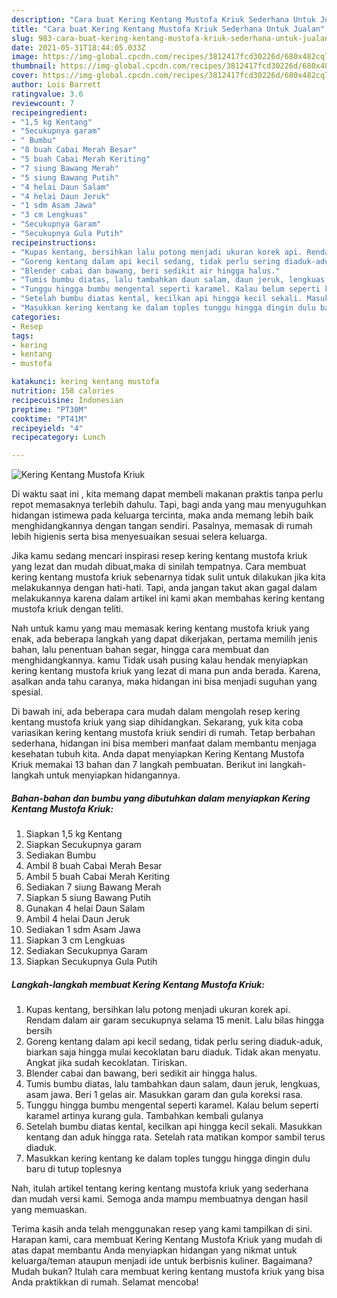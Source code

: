 ```yaml
---
description: "Cara buat Kering Kentang Mustofa Kriuk Sederhana Untuk Jualan"
title: "Cara buat Kering Kentang Mustofa Kriuk Sederhana Untuk Jualan"
slug: 983-cara-buat-kering-kentang-mustofa-kriuk-sederhana-untuk-jualan
date: 2021-05-31T18:44:05.033Z
image: https://img-global.cpcdn.com/recipes/3812417fcd30226d/680x482cq70/kering-kentang-mustofa-kriuk-foto-resep-utama.jpg
thumbnail: https://img-global.cpcdn.com/recipes/3812417fcd30226d/680x482cq70/kering-kentang-mustofa-kriuk-foto-resep-utama.jpg
cover: https://img-global.cpcdn.com/recipes/3812417fcd30226d/680x482cq70/kering-kentang-mustofa-kriuk-foto-resep-utama.jpg
author: Lois Barrett
ratingvalue: 3.6
reviewcount: 7
recipeingredient:
- "1,5 kg Kentang"
- "Secukupnya garam"
- " Bumbu"
- "8 buah Cabai Merah Besar"
- "5 buah Cabai Merah Keriting"
- "7 siung Bawang Merah"
- "5 siung Bawang Putih"
- "4 helai Daun Salam"
- "4 helai Daun Jeruk"
- "1 sdm Asam Jawa"
- "3 cm Lengkuas"
- "Secukupnya Garam"
- "Secukupnya Gula Putih"
recipeinstructions:
- "Kupas kentang, bersihkan lalu potong menjadi ukuran korek api. Rendam dalam air garam secukupnya selama 15 menit. Lalu bilas hingga bersih"
- "Goreng kentang dalam api kecil sedang, tidak perlu sering diaduk-aduk, biarkan saja hingga mulai kecoklatan baru diaduk. Tidak akan menyatu. Angkat jika sudah kecoklatan. Tiriskan."
- "Blender cabai dan bawang, beri sedikit air hingga halus."
- "Tumis bumbu diatas, lalu tambahkan daun salam, daun jeruk, lengkuas, asam jawa. Beri 1 gelas air. Masukkan garam dan gula koreksi rasa."
- "Tunggu hingga bumbu mengental seperti karamel. Kalau belum seperti karamel artinya kurang gula. Tambahkan kembali gulanya"
- "Setelah bumbu diatas kental, kecilkan api hingga kecil sekali. Masukkan kentang dan aduk hingga rata. Setelah rata matikan kompor sambil terus diaduk."
- "Masukkan kering kentang ke dalam toples tunggu hingga dingin dulu baru di tutup toplesnya"
categories:
- Resep
tags:
- kering
- kentang
- mustofa

katakunci: kering kentang mustofa 
nutrition: 158 calories
recipecuisine: Indonesian
preptime: "PT30M"
cooktime: "PT41M"
recipeyield: "4"
recipecategory: Lunch

---
```



![Kering Kentang Mustofa Kriuk](https://img-global.cpcdn.com/recipes/3812417fcd30226d/680x482cq70/kering-kentang-mustofa-kriuk-foto-resep-utama.jpg)

Di waktu  saat ini , kita memang dapat membeli makanan praktis tanpa perlu repot memasaknya terlebih dahulu. Tapi, bagi anda yang mau menyuguhkan hidangan istimewa pada keluarga tercinta, maka anda memang lebih baik menghidangkannya dengan tangan sendiri. Pasalnya, memasak di rumah lebih higienis serta bisa menyesuaikan sesuai selera keluarga.

Jika kamu sedang mencari inspirasi resep kering kentang mustofa kriuk yang lezat dan mudah dibuat,maka di sinilah tempatnya. Cara membuat kering kentang mustofa kriuk  sebenarnya tidak sulit untuk dilakukan jika kita melakukannya dengan hati-hati. Tapi, anda jangan takut akan gagal dalam melakukannya 
karena dalam artikel ini kami akan membahas kering kentang mustofa kriuk dengan teliti.  



Nah untuk kamu yang mau memasak kering kentang mustofa kriuk yang enak, ada beberapa langkah yang dapat dikerjakan, pertama memilih jenis bahan, lalu penentuan bahan segar, hingga cara membuat dan menghidangkannya. kamu Tidak usah pusing kalau hendak menyiapkan kering kentang mustofa kriuk yang lezat di mana pun anda berada. Karena, asalkan anda  tahu caranya, maka hidangan ini bisa menjadi suguhan yang spesial.

Di bawah ini, ada beberapa cara mudah dalam mengolah resep kering kentang mustofa kriuk yang siap dihidangkan. Sekarang, yuk kita coba variasikan kering kentang mustofa kriuk sendiri di rumah. Tetap berbahan sederhana, hidangan ini bisa memberi manfaat dalam membantu menjaga kesehatan tubuh kita. Anda dapat menyiapkan Kering Kentang Mustofa Kriuk memakai 13 bahan dan 7 langkah pembuatan. Berikut ini langkah-langkah untuk menyiapkan hidangannya.

<!--inarticleads1-->

##### Bahan-bahan dan bumbu yang dibutuhkan dalam menyiapkan Kering Kentang Mustofa Kriuk:

1. Siapkan 1,5 kg Kentang
1. Siapkan Secukupnya garam
1. Sediakan  Bumbu
1. Ambil 8 buah Cabai Merah Besar
1. Ambil 5 buah Cabai Merah Keriting
1. Sediakan 7 siung Bawang Merah
1. Siapkan 5 siung Bawang Putih
1. Gunakan 4 helai Daun Salam
1. Ambil 4 helai Daun Jeruk
1. Sediakan 1 sdm Asam Jawa
1. Siapkan 3 cm Lengkuas
1. Sediakan Secukupnya Garam
1. Siapkan Secukupnya Gula Putih




<!--inarticleads2-->

##### Langkah-langkah membuat Kering Kentang Mustofa Kriuk:

1. Kupas kentang, bersihkan lalu potong menjadi ukuran korek api. Rendam dalam air garam secukupnya selama 15 menit. Lalu bilas hingga bersih
1. Goreng kentang dalam api kecil sedang, tidak perlu sering diaduk-aduk, biarkan saja hingga mulai kecoklatan baru diaduk. Tidak akan menyatu. Angkat jika sudah kecoklatan. Tiriskan.
1. Blender cabai dan bawang, beri sedikit air hingga halus.
1. Tumis bumbu diatas, lalu tambahkan daun salam, daun jeruk, lengkuas, asam jawa. Beri 1 gelas air. Masukkan garam dan gula koreksi rasa.
1. Tunggu hingga bumbu mengental seperti karamel. Kalau belum seperti karamel artinya kurang gula. Tambahkan kembali gulanya
1. Setelah bumbu diatas kental, kecilkan api hingga kecil sekali. Masukkan kentang dan aduk hingga rata. Setelah rata matikan kompor sambil terus diaduk.
1. Masukkan kering kentang ke dalam toples tunggu hingga dingin dulu baru di tutup toplesnya




Nah, itulah artikel tentang  kering kentang mustofa kriuk  yang sederhana dan mudah versi kami. Semoga anda mampu membuatnya dengan hasil yang memuaskan. 

Terima kasih anda telah menggunakan resep yang kami tampilkan di sini. Harapan kami, cara membuat  Kering Kentang Mustofa Kriuk yang mudah di atas dapat membantu Anda menyiapkan hidangan yang nikmat untuk keluarga/teman ataupun menjadi ide untuk berbisnis kuliner. Bagaimana? Mudah bukan? Itulah cara membuat kering kentang mustofa kriuk yang bisa Anda praktikkan di rumah. Selamat mencoba!

